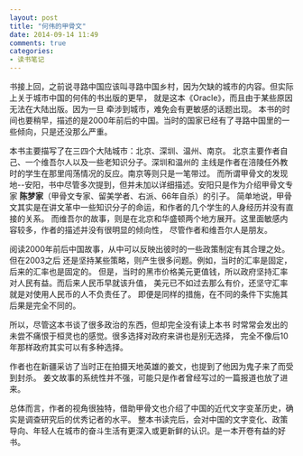 ```yaml
---
layout: post
title: "何伟的甲骨文"
date: 2014-09-14 11:49
comments: true
categories:
- 读书笔记
---
```


书接上回，之前说寻路中国应该叫寻路中国乡村，因为欠缺的城市的内容。但实际上关于城市中国的何伟的书出版的更早，
就是这本《Oracle》，而且由于某些原因无法在大陆出版。因为一旦
牵涉到城市，难免会有更敏感的话题出现。
本书的时间也要稍早，描述的是2000年前后的中国。当时的国家已经有了寻路中国里的一些倾向，只是还没那么严重。

本书主要描写了在三四个大陆城市：北京、深圳、温州、南京。
北京主要作者自己、一个维吾尔人以及一些老知识分子。深圳和温州的
主线是作者在涪陵任外教时的学生在那里闯荡情况的反应。南京等则只是一笔带过。
而所谓甲骨文的发现地--安阳，书中尽管多次提到，但并未加以详细描述。安阳只是作为介绍甲骨文专家
**陈梦家**（甲骨文专家、留美学者、右派、66年自杀）的引子。
简单地说，甲骨文其实是在讲文革中一些知识分子的命运，和作者的几个学生的人身经历并没有直接的关系。
而维吾尔的故事，则是在北京和华盛顿两个地方展开。这里面敏感内容较多，作者的描述并没有很明显的倾向性，
尽管作者和维吾尔人是朋友。

阅读2000年前后中国故事，从中可以反映出彼时的一些政策制定有其合理之处。但在2003之后
还是坚持某些策略，则产生很多问题。例如，当时的汇率是固定，后来的汇率也是固定的。
但是，当时的黑市价格美元更值钱，所以政府坚持汇率对人民有益。而后来人民币早就该升值，
美元已不如过去那么有价，还坚守汇率就是对使用人民币的人不负责任了。
即便是同样的措施，在不同的条件下实施其后果是完全不同的。

所以，尽管这本书谈了很多政治的东西，但却完全没有读上本书
时常常会发出的未尝不痛恨于桓灵也的感觉。很多选择对政府来讲也是别无选择，
完全不像后10年那样政府其实可以有多种选择。

作者也在新疆采访了当时正在拍摄天地英雄的姜文，也提到了他因为鬼子来了而受到封杀。
姜文故事的系统性并不强，可能只是作者曾经写过的一篇报道也放了进来。

总体而言，作者的视角很独特，借助甲骨文也介绍了中国的近代文字变革历史，确实是调查研究后的优秀记者的水平。
整本书读完后，会对中国的文字变化、政策导向、年轻人在城市的奋斗生活有更深入或更新鲜的认识。是一本开卷有益的好书。
